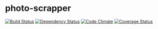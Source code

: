 photo-scrapper
==============

[![Build Status](https://travis-ci.org/vdaubry/photo-scrapper.png?branch=master)](https://travis-ci.org/vdaubry/photo-scrapper)
[![Dependency Status](https://gemnasium.com/vdaubry/photo-scrapper.png)](https://gemnasium.com/vdaubry/photo-scrapper)
[![Code Climate](https://codeclimate.com/github/vdaubry/photo-scrapper.png)](https://codeclimate.com/github/vdaubry/photo-scrapper)
[![Coverage Status](https://coveralls.io/repos/vdaubry/photo-scrapper/badge.png)](https://coveralls.io/r/vdaubry/photo-scrapper)
